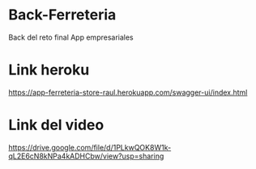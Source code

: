 # Back-Ferreteria
Back del reto final App empresariales

# Link heroku
https://app-ferreteria-store-raul.herokuapp.com/swagger-ui/index.html

# Link del video
https://drive.google.com/file/d/1PLkwQOK8W1k-qL2E6cN8kNPa4kADHCbw/view?usp=sharing
